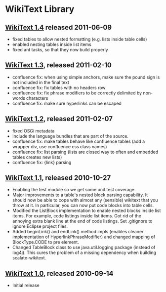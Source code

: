 WikiText Library
================

[WikiText 1.4](http://wikitext.fusesource.org/maven/1.4/) released 2011-06-09
----

* fixed tables to allow nested formatting (e.g. lists inside table cells)
* enabled nesting tables inside list items
* fixed ant tasks, so that they now build properly

[WikiText 1.3](http://wikitext.fusesource.org/maven/1.3/), released 2011-02-10
----

* confluence fix: when using simple anchors, make sure the pound sign is not included in the final text
* confluence fix: fix tables with no headers row
* confluence fix: fix phrase modifiers to be correctly delimited by non-words characters
* confluence fix: make sure hyperlinks can be escaped

[WikiText 1.2](http://wikitext.fusesource.org/maven/1.2/), released 2011-02-07
----

* fixed OSGi metadata
* include the language bundles that are part of the source.
* confluence fix: make tables behave like confluence tables (add a wrapper div, use confluence css class names)
* confluence fix: list parsing (lists are closed way to often and embedded tables creates new lists)
* confluence fix: {link} parsing

[WikiText 1.1](http://wikitext.fusesource.org/maven/1.1/), released 2010-10-27
----

* Enabling the test module so we get some unit test coverage.
* Major improvements to a table's nested block parsing capability. It should now be able to cope with almost any (sensible) wikitext that you throw at it. In particular, you can now put code blocks into table cells.
* Modified the ListBlock implementation to enable nested blocks inside list items. For example, code listings inside list items. Got rid of the annoying extra blank line at the end of code listings. Set .gitignore to ignore Eclipse project files.
* Added beginLink() and endLink() method impls (enables cleaner implementation of HyperlinkPhraseModifier) and changed mapping of BlockType.CODE to pre element.
* Changed TableBlock class to use java.util.logging package (instead of log4j). This cures the problem of a missing dependency when building scalate-wikitext.

[WikiText 1.0](http://wikitext.fusesource.org/maven/1.0/), released 2010-09-14
----

* Initial release
